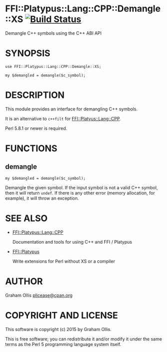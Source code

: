 # FFI::Platypus::Lang::CPP::Demangle::XS [![Build Status](https://secure.travis-ci.org/Perl5-FFI/FFI-Platypus-Lang-CPP-Demangle-XS.png)](http://travis-ci.org/Perl5-FFI/FFI-Platypus-Lang-CPP-Demangle-XS)

Demangle C++ symbols using the C++ ABI API

# SYNOPSIS

    use FFI::Platypus::Lang::CPP::Demangle::XS;
    
    my $demangled = demangle($c_symbol);

# DESCRIPTION

This module provides an interface for demangling C++ symbols.

It is an alternative to `c++filt` for [FFI::Platyus::Lang::CPP](https://metacpan.org/pod/FFI::Platyus::Lang::CPP).

Perl 5.8.1 or newer is required.

# FUNCTIONS

## demangle

    my $demangled = demangle($c_symbol);

Demangle the given symbol.  If the input symbol is not a valid
C++ symbol, then it will return `undef`.  If there is any other
error (memory allocation, for example), it will throw an exception.

# SEE ALSO

- [FFI::Platypus::Lang::CPP](https://metacpan.org/pod/FFI::Platypus::Lang::CPP)

    Documentation and tools for using C++ and FFI / Platypus

- [FFI::Platypus](https://metacpan.org/pod/FFI::Platypus)

    Write extensions for Perl without XS or a compiler

# AUTHOR

Graham Ollis <plicease@cpan.org>

# COPYRIGHT AND LICENSE

This software is copyright (c) 2015 by Graham Ollis.

This is free software; you can redistribute it and/or modify it under
the same terms as the Perl 5 programming language system itself.
